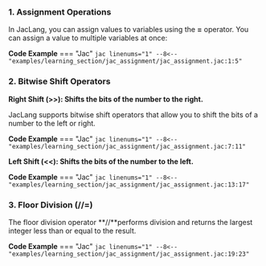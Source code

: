 ### 1. Assignment Operations

In JacLang, you can assign values to variables using the **=** operator. You can assign a value to multiple variables at once:

**Code Example**
=== "Jac"
    ```jac linenums="1"
    --8<-- "examples/learning_section/jac_assignment/jac_assignment.jac:1:5"
    ```

### 2. Bitwise Shift Operators

**Right Shift (>>): Shifts the bits of the number to the right.**

JacLang supports bitwise shift operators that allow you to shift the bits of a number to the left or right.

**Code Example**
=== "Jac"
    ```jac linenums="1"
    --8<-- "examples/learning_section/jac_assignment/jac_assignment.jac:7:11"
    ```

**Left Shift (<<): Shifts the bits of the number to the left.**

**Code Example**
=== "Jac"
    ```jac linenums="1"
    --8<-- "examples/learning_section/jac_assignment/jac_assignment.jac:13:17"
    ```

### 3. Floor Division (//=)

The floor division operator **//**performs division and returns the largest integer less than or equal to the result.

**Code Example**
=== "Jac"
    ```jac linenums="1"
    --8<-- "examples/learning_section/jac_assignment/jac_assignment.jac:19:23"
    ```